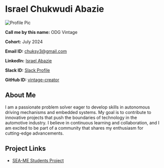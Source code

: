 # Israel Chukwudi Abazie

![Profile Pic](https://drive.google.com/file/d/1J3X9cEIoXKHAO5H5YY_2Zl6iPiTydi_u/view?usp=sharing)

**Call me by this name:** ODG Vintage

**Cohort:** July 2024

**Email ID:** chuksy3@gmail.com

**LinkedIn:** [Israel Abazie](https://www.linkedin.com/in/israel-abazie/)

**Slack ID:** [Slack Profile](https://app.slack.com/client/T0338ASF4KF/D07A7HV5ATD)

**GitHub ID:** [vintage-creator](https://github.com/vintage-creator)

## About Me

I am a passionate problem solver eager to develop skills in autonomous driving mechanisms and embedded systems. My goal is to contribute to innovative projects that push the boundaries of technology in the automotive industry. I believe in continuous learning and collaboration, and I am excited to be part of a community that shares my enthusiasm for cutting-edge advancements.

## Project Links

- [SEA-ME Students Project](https://github.com/vintage-creator/SEA-ME-Students)
